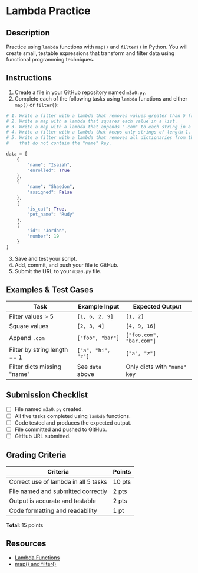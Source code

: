 # Lambda Practice

## Description
Practice using `lambda` functions with `map()` and `filter()` in Python. You will create small, testable expressions that transform and filter data using functional programming techniques.

## Instructions

1. Create a file in your GitHub repository named `m3a0.py`.
2. Complete each of the following tasks using `lambda` functions and either `map()` or `filter()`:

```python
# 1. Write a filter with a lambda that removes values greater than 5 from a list.
# 2. Write a map with a lambda that squares each value in a list.
# 3. Write a map with a lambda that appends ".com" to each string in a list.
# 4. Write a filter with a lambda that keeps only strings of length 1.
# 5. Write a filter with a lambda that removes all dictionaries from the list below
#    that do not contain the "name" key.

data = [
    {
        "name": "Isaiah",
        "enrolled": True
    },
    {
        "name": "Shaedon",
        "assigned": False
    },
    {
        "is_cat": True,
        "pet_name": "Rudy"
    },
    {
        "id": "Jordan",
        "number": 19
    }
]
```

3. Save and test your script.
4. Add, commit, and push your file to GitHub.
5. Submit the URL to your `m3a0.py` file.

## Examples & Test Cases

| Task                                      | Example Input           | Expected Output                  |
|-------------------------------------------|--------------------------|----------------------------------|
| Filter values > 5                         | `[1, 6, 2, 9]`           | `[1, 2]`                         |
| Square values                             | `[2, 3, 4]`              | `[4, 9, 16]`                     |
| Append `.com`                             | `["foo", "bar"]`         | `["foo.com", "bar.com"]`        |
| Filter by string length == 1              | `["a", "hi", "z"]`       | `["a", "z"]`                     |
| Filter dicts missing "name"               | See `data` above         | Only dicts with `"name"` key    |

## Submission Checklist
- [ ] File named `m3a0.py` created.
- [ ] All five tasks completed using `lambda` functions.
- [ ] Code tested and produces the expected output.
- [ ] File committed and pushed to GitHub.
- [ ] GitHub URL submitted.

## Grading Criteria

| Criteria                                      | Points |
|-----------------------------------------------|--------|
| Correct use of lambda in all 5 tasks           | 10 pts |
| File named and submitted correctly             | 2 pts  |
| Output is accurate and testable                | 2 pts  |
| Code formatting and readability                | 1 pt   |

**Total**: 15 points

## Resources
- [Lambda Functions](https://docs.python.org/3/tutorial/controlflow.html#lambda-expressions)
- [map() and filter()](https://docs.python.org/3/library/functions.html#map)
